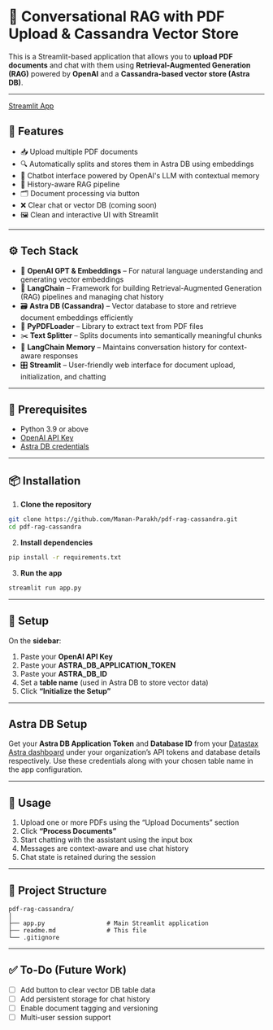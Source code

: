 # 🤖 Conversational RAG with PDF Upload & Cassandra Vector Store

This is a Streamlit-based application that allows you to **upload PDF documents** and chat with them using **Retrieval-Augmented Generation (RAG)** powered by **OpenAI** and a **Cassandra-based vector store (Astra DB)**.

---
[Streamlit App](https://rag-chatbot-pdf-cassandra.streamlit.app/)
## 📌 Features

* 📥 Upload multiple PDF documents
* 🔍 Automatically splits and stores them in Astra DB using embeddings
* 💬 Chatbot interface powered by OpenAI's LLM with contextual memory
* 🧠 History-aware RAG pipeline
* 🗂 Document processing via button
* ❌ Clear chat or vector DB (coming soon)
* 🖼️ Clean and interactive UI with Streamlit

---

## ⚙️ Tech Stack

- 🧠 **OpenAI GPT & Embeddings** – For natural language understanding and generating vector embeddings  
- 🔗 **LangChain** – Framework for building Retrieval-Augmented Generation (RAG) pipelines and managing chat history  
- 🗃️ **Astra DB (Cassandra)** – Vector database to store and retrieve document embeddings efficiently  
- 📄 **PyPDFLoader** – Library to extract text from PDF files  
- ✂️ **Text Splitter** – Splits documents into semantically meaningful chunks  
- 💬 **LangChain Memory** – Maintains conversation history for context-aware responses  
- 🎛️ **Streamlit** – User-friendly web interface for document upload, initialization, and chatting  
---

## 🧱 Prerequisites

* Python 3.9 or above
* [OpenAI API Key](https://platform.openai.com/account/api-keys)
* [Astra DB credentials](https://docs.datastax.com/en/astra/docs/)

---

## 📦 Installation

1. **Clone the repository**

```bash
git clone https://github.com/Manan-Parakh/pdf-rag-cassandra.git
cd pdf-rag-cassandra
```

2. **Install dependencies**

```bash
pip install -r requirements.txt
```

3. **Run the app**

```bash
streamlit run app.py
```

---

## 🔑 Setup

On the **sidebar**:

1. Paste your **OpenAI API Key**
2. Paste your **ASTRA\_DB\_APPLICATION\_TOKEN**
3. Paste your **ASTRA\_DB\_ID**
4. Set a **table name** (used in Astra DB to store vector data)
5. Click **“Initialize the Setup”**

---

## Astra DB Setup

Get your **Astra DB Application Token** and **Database ID** from your [Datastax Astra dashboard](https://www.datastax.com/astra) under your organization’s API tokens and database details respectively. Use these credentials along with your chosen table name in the app configuration.

---

## 📝 Usage

1. Upload one or more PDFs using the “Upload Documents” section
2. Click **“Process Documents”**
3. Start chatting with the assistant using the input box
4. Messages are context-aware and use chat history
5. Chat state is retained during the session

---

## 📁 Project Structure

```
pdf-rag-cassandra/
│
├── app.py                 # Main Streamlit application
├── readme.md              # This file
└── .gitignore
```

---

## ✅ To-Do (Future Work)

* [ ] Add button to clear vector DB table data
* [ ] Add persistent storage for chat history
* [ ] Enable document tagging and versioning
* [ ] Multi-user session support
